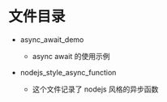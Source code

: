 # 文件目录

* async_await_demo
    * async await 的使用示例

*  nodejs_style_async_function
    * 这个文件记录了 nodejs 风格的异步函数

